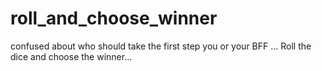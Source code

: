 # roll_and_choose_winner
confused about who should take the first step you or your BFF ... Roll the dice and choose the winner...
